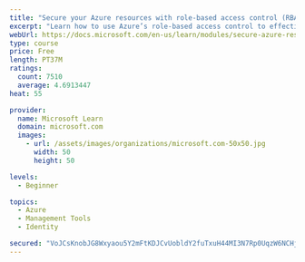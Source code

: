 ```yaml
---
title: "Secure your Azure resources with role-based access control (RBAC)"
excerpt: "Learn how to use Azure’s role-based access control to effectively manage your team’s access to Azure resources."
webUrl: https://docs.microsoft.com/en-us/learn/modules/secure-azure-resources-with-rbac/
type: course
price: Free
length: PT37M
ratings:
  count: 7510
  average: 4.6913447
heat: 55

provider:
  name: Microsoft Learn
  domain: microsoft.com
  images:
    - url: /assets/images/organizations/microsoft.com-50x50.jpg
      width: 50
      height: 50

levels:
  - Beginner

topics:
  - Azure
  - Management Tools
  - Identity

secured: "VoJCsKnobJG8Wxyaou5Y2mFtKDJCvUobldY2fuTxuH44MI3N7Rp0UqzW6NCHjVdS/bVHC11Npm5Ab0/P5qeqzhwUJ5gA90Dnx4lrbojJu/5bcyNwqH1VqBDgmJLychRKKgKtO9QdXAacFF9EB+kgH41ZDr/bPUUYlqBWt7VL6T8FPaz+FbOYVB7JTFa7ntfJ6voMpqudwZBe4zel6PhkF6N5/jDRJuXK9c21ViQ/5lpo2SKfaJNmUSTttrD9CTvBGWpfXe3lhPmIgF1LWQz4RAdyohEXyBgTt+B+V5JDEd0AM5E/zDcj0iCF88fAJyd9G8mC2WnDn9ZeHjZu3a1k2n2hg+dWiwkoGWtFYnwdXp4Zf7hMM1YbkE00rF0qTMwWKOgrbvZI+sZJh/XvOKlV2/ZiwWiYBcAVAkxaQiderVE=;XTRhIGFYiJS1qGNRpVwRGg=="
---
```


